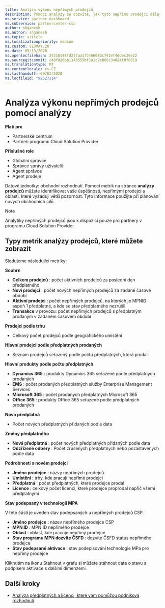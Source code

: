 ```yaml
---
title: Analýza výkonu nepřímých prodejců
description: Pomocí analýzy se dozvíte, jak tyto nepřímo prodejci dělají, jak vaše úspěšnost, tak i oblasti, které mohou vyžadovat větší pozornost.
ms.service: partner-dashboard
ms.subservice: partnercenter-csp
author: shganesh
ms.author: shganesh
ms.topic: article
ms.localizationpriority: medium
ms.custom: SEOMAY.20
ms.date: 05/13/2020
ms.openlocfilehash: 24316148fd237aa1fb466083c742ef4ddec36e22
ms.sourcegitcommit: c40f826bb1143555bf3a1c2c806c34024f0f6019
ms.translationtype: MT
ms.contentlocale: cs-CZ
ms.lasthandoff: 09/02/2020
ms.locfileid: "92527214"
---
```

# <a name="use-analytics-to-analyze-performance-of-your-indirect-resellers"></a>Analýza výkonu nepřímých prodejců pomocí analýzy

**Platí pro**

- Partnerské centrum
- Partneři programu Cloud Solution Provider

**Příslušné role**

- Globální správce
- Správce správy uživatelů
- Agent správce
- Agent prodeje

Datové jednotky: obchodní rozhodnutí. Pomocí metrik na stránce **analýzy prodejců** můžete identifikovat vaše úspěšnosti, nepřímými prodejci a oblasti, které vyžadují větší pozornost. Tyto informace použijte při plánování nových obchodních cílů.

> [!NOTE]
> Analytiky nepřímých prodejců jsou k dispozici pouze pro partnery v programu Cloud Solution Provider.

## <a name="types-of-reseller-analytics-metrics-you-can-view"></a>Typy metrik analýzy prodejců, které můžete zobrazit

Sledujeme následující metriky:

**Souhrn**  
 - **Celkem prodejců** : počet aktivních prodejců za poslední den předplatného  
 - **Noví prodejci** : počet nových nepřímých prodejců za zadané časové období  
 - **Aktivní prodejci** : počet nepřímých prodejců, na kterých je MPNID aspoň 1 předplatné, a kde se stav předplatného nezrušil.  
 - **Transakce** v provozu: počet nepřímých prodejců s předplatným prodaným v zadaném časovém období  

**Prodejci podle trhu**  
 - Celkový počet prodejců podle geografického umístění  

**Hlavní prodejci podle předplatných prodaných**
 - Seznam prodejců seřazený podle počtu předplatných, která prodali  

**Hlavní produkty podle počtu předplatných**  
 - **Dynamics 365** : produkty Dynamics 365 seřazené podle předplatných prodaných  
 - **EMS** : počet prodaných předplatných služby Enterprise Management Services  
 - **Microsoft 365** : počet prodaných předplatných Microsoft 365  
 - **Office 365** : produkty Office 365 seřazené podle předplatných prodaných  

**Nová předplatná**  
 - Počet nových předplatných přidaných podle data  

**Změny předplatného**  
 - **Nová předplatná** : počet nových předplatných přidaných podle data  
 - **Odzřízené odběry** : Počet zrušených předplatných nebo pozastavených podle data  

**Podrobnosti o novém prodejci**  
 - **Jméno prodejce** : názvy nepřímých prodejců  
 - **Umístění** : trhy, kde pracují nepřímé prodejci  
 - **Předplatná** : počet předplatných, které prodejce prodal  
 - **Licence** : celkový počet licencí, které prodejce proprodal napříč všemi předplatnými  

**Stav podepsaný v technologii MPA**

V této části je uveden stav podepsaných u nepřímých prodejců CSP.

 - **Jméno prodejce** : název nepřímého prodejce CSP
 - **MPN ID** : MPN ID nepřímého prodejce
 - **Oblast** : oblast, kde pracuje nepřímý prodejce
 - **Stav programu MPN dozvíte ČSFD** : dozvíte ČSFD status nepřímého prodejce
 - **Stav podepsané aktivace** : stav podepisování technologie MPa pro nepřímý prodejce

Kliknutím na ikonu Stáhnout v grafu si můžete stáhnout data o stavu s podpisem aktivace s dalšími dimenzemi.
  
## <a name="next-steps"></a>Další kroky

- [Analýza předplatných a licencí, které vám pomůžou podniková rozhodnutí](analyze-subscriptions-licenses.md)